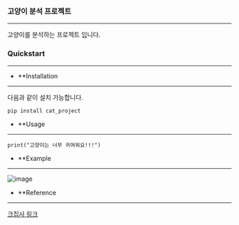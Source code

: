 ### 고양이 분석 프로젝트
* * *
고양이를 분석하는 프로젝트 입니다.
### Quickstart
* * *
* **Installation

* * *
다음과 같이 설치 가능합니다.
<pre><code>pip install cat_project</code></pre>
* **Usage
- - -
<pre><code>print("고양이는 너무 귀여워요!!!")</code></pre>
* **Example
- - -
![image](https://user-images.githubusercontent.com/124948730/218049997-b87a6444-41a2-4f7e-b92c-3a05f929a6ee.jpeg)

* **Reference
- - - 
[크집사 링크](https://www.dailypaws.com/cats-kittens/cat-breeds/savannah)

